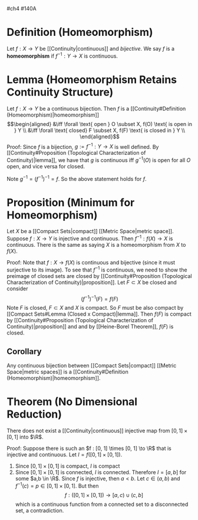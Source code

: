 #ch4 #140A
# Definition (Homeomorphism) 
Let $f : X \to Y$ be [[Continuity|continuous]] and *bijective*. We say $f$ is a **homeomorphism** if $f^{-1}: Y \to X$ is continuous. 

# Lemma (Homeomorphism Retains Continuity Structure)
Let $f : X \to Y$ be a continuous bijection. Then $f$ is a [[Continuity#Definition (Homeomorphism)|homeomorphism]] 
$$\begin{aligned}
&\iff \forall \text{ open } O \subset X, f(O) \text{ is open in } Y \\
&\iff \forall \text{ closed} F \subset X, f(F) \text{ is closed in } Y \\
\end{aligned}$$
Proof:
Since $f$ is a bijection, $g := f^{-1} : Y \to X$ is well defined. By [[Continuity#Proposition (Topological Characterization of Continuity)|lemma]], we have that $g$ is continuous iff $g^{-1}(O)$ is open for all $O$ open, and vice versa for closed. 

Note $g^{-1} = (f^{-1})^{-1} = f$. So the above statement holds for $f$.   

# Proposition (Minimum for Homeomorphism)
Let $X$ be a [[Compact Sets|compact]] [[Metric Space|metric space]]. Suppose $f : X \to Y$ is injective and continuous. Then $f^{-1} : f(X) \to X$ is continuous. There is the same as saying $X$ is a homeomorphism from $X$ to $f(X)$.

Proof:
Note that $f : X \to f(X)$ is continuous and bijective (since it must surjective to its image). To see that $f^{-1}$ is continuous, we need to show the preimage of closed sets are closed by [[Continuity#Proposition (Topological Characterization of Continuity)|proposition]]. Let $F \subset X$ be closed and consider 
$$(f^{-1})^{-1}(F) = f(F)$$
Note $F$ is closed, $F \subset X$ and $X$ is compact. So $F$ must be also compact by [[Compact Sets#Lemma (Closed x Compact)|lemma]]. Then $f(F)$ is compact by [[Continuity#Proposition (Topological Characterization of Continuity)|proposition]] and and by [[Heine-Borel Theorem]], $f(F)$ is closed.

## Corollary
Any continuous bijection between [[Compact Sets|compact]] [[Metric Space|metric spaces]] is a [[Continuity#Definition (Homeomorphism)|homeomorphism]]. 

# Theorem (No Dimensional Reduction)
There does not exist a [[Continuity|continuous]] injective map from $[0, 1] \times [0, 1]$ into $\R$. 

Proof:
Suppose there is such an $f : [0, 1] \times [0, 1] \to \R$ that is injective and continuous. Let $I = f([0, 1] \times [0, 1])$. 
1. Since $[0, 1] \times [0, 1]$ is compact, $I$ is compact 
2. Since $[0,1] \times [0,1]$ is connected, $I$ is connected. 
Therefore $I = [a,b]$ for some $a,b \in \R$. Since $f$ is injective, then $a < b$. Let $c \in (a,b)$ and $f^{-1}(c) = p \in [0, 1] \times [0, 1]$. But then 
$$
f : \left([0,1] \times [0,1] \right) \longrightarrow [a,c) \cup (c, b]
$$
which is a continuous function from a connected set to a disconnected set, a contradiction. 